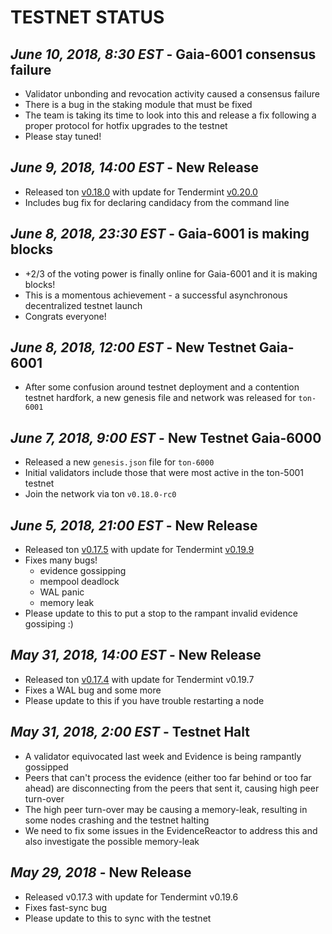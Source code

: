 # TESTNET STATUS

## *June 10, 2018, 8:30 EST* - Gaia-6001 consensus failure

- Validator unbonding and revocation activity caused a consensus failure
- There is a bug in the staking module that must be fixed
- The team is taking its time to look into this and release a fix following a
  proper protocol for hotfix upgrades to the testnet
- Please stay tuned!

## *June 9, 2018, 14:00 EST* - New Release

- Released ton
  [v0.18.0](https://github.com/tepleton/tepleton-sdk/releases/tag/v0.18.0) with
  update for Tendermint
  [v0.20.0](https://github.com/tepleton/tepleton/releases/tag/v0.20.0)
- Includes bug fix for declaring candidacy from the command line

## *June 8, 2018, 23:30 EST* - Gaia-6001 is making blocks

- +2/3 of the voting power is finally online for Gaia-6001 and it is making
  blocks!
- This is a momentous achievement - a successful asynchronous decentralized
  testnet launch
- Congrats everyone!

## *June 8, 2018, 12:00 EST* - New Testnet Gaia-6001

- After some confusion around testnet deployment and a contention testnet
  hardfork, a new genesis file and network was released for `ton-6001`

## *June 7, 2018, 9:00 EST* - New Testnet Gaia-6000

- Released a new `genesis.json` file for `ton-6000`
- Initial validators include those that were most active in
  the ton-5001 testnet
- Join the network via ton `v0.18.0-rc0`

## *June 5, 2018, 21:00 EST* - New Release

- Released ton
  [v0.17.5](https://github.com/tepleton/tepleton-sdk/releases/tag/v0.17.5) 
  with update for Tendermint
  [v0.19.9](https://github.com/tepleton/tepleton/releases/tag/v0.19.9)
- Fixes many bugs!
    - evidence gossipping 
    - mempool deadlock
    - WAL panic
    - memory leak
- Please update to this to put a stop to the rampant invalid evidence gossiping
  :)

## *May 31, 2018, 14:00 EST* - New Release

- Released ton
  [v0.17.4](https://github.com/tepleton/tepleton-sdk/releases/tag/v0.17.4) with update for Tendermint v0.19.7
- Fixes a WAL bug and some more
- Please update to this if you have trouble restarting a node

## *May 31, 2018, 2:00 EST* - Testnet Halt

- A validator equivocated last week and Evidence is being rampantly gossipped
- Peers that can't process the evidence (either too far behind or too far ahead) are disconnecting from the peers that
  sent it, causing high peer turn-over
- The high peer turn-over may be causing a memory-leak, resulting in some nodes
  crashing and the testnet halting
- We need to fix some issues in the EvidenceReactor to address this and also
  investigate the possible memory-leak

## *May 29, 2018* - New Release

- Released v0.17.3 with update for Tendermint v0.19.6
- Fixes fast-sync bug
- Please update to this to sync with the testnet

